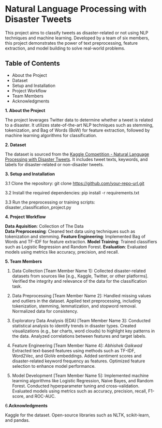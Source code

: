 # Natural Language Processing with Disaster Tweets

This project aims to classify tweets as disaster-related or not using NLP techniques and machine learning. Developed by a team of six members, this project demonstrates the power of text preprocessing, feature extraction, and model building to solve real-world problems.

## Table of Contents
- About the Project
- Dataset
- Setup and Installation
- Project Workflow
- Team Members
- Acknowledgments

**1. About the Project**

The project leverages Twitter data to determine whether a tweet is related to a disaster. It utilizes state-of-the-art NLP techniques such as stemming, tokenization, and Bag of Words (BoW) for feature extraction, followed by machine learning algorithms for classification.

**2. Dataset**

The dataset is sourced from the [Kaggle Competition - Natural Language Processing with Disaster Tweets](https://www.kaggle.com/competitions/nlp-getting-started). It includes tweet texts, keywords, and labels for disaster-related or non-disaster tweets.

**3. Setup and Installation**
   
3.1 Clone the repository:
   git clone https://github.com/your-repo-url.git


3.2 Install the required dependencies:
  pip install -r requirements.txt


3.3 Run the preprocessing or training scripts:
  disaster_classification_project.py



**4. Project Workflow**

**Data Aquisition**: Collection of The Data   
**Data Preprocessing**: Cleaned text data using techniques such as tokenization and stemming.
**Feature Engineering**: Implemented Bag of Words and TF-IDF for feature extraction.
**Model Training**: Trained classifiers such as Logistic Regression and Random Forest.
**Evaluation**: Evaluated models using metrics like accuracy, precision, and recall.


**5. Team Members**

1. Data Collection
[Team Member Name 1]:
Collected disaster-related datasets from sources like [e.g., Kaggle, Twitter, or other platforms].
Verified the integrity and relevance of the data for the classification task.

3. Data Preprocessing
[Team Member Name 2]:
Handled missing values and outliers in the dataset.
Applied text preprocessing, including tokenization, stemming, lemmatization, and stopword removal.
Normalized data for consistency.

4. Exploratory Data Analysis (EDA)
[Team Member Name 3]:
Conducted statistical analysis to identify trends in disaster types.
Created visualizations (e.g., bar charts, word clouds) to highlight key patterns in the data.
Analyzed correlations between features and target labels.


5. Feature Engineering
[Team Member Name 4]: _Abhishek Gaikwad_
Extracted text-based features using methods such as TF-IDF, Word2Vec, and GloVe embeddings.
Added sentiment scores and disaster-related keyword frequency as features.
Optimized feature selection to enhance model performance.


7. Model Development
[Team Member Name 5]:
Implemented machine learning algorithms like Logistic Regression, Naive Bayes, and Random Forest.
Conducted hyperparameter tuning and cross-validation.
Evaluated models using metrics such as accuracy, precision, recall, F1-score, and ROC-AUC.


6.**Acknowledgments**

Kaggle for the dataset.
Open-source libraries such as NLTK, scikit-learn, and pandas.






